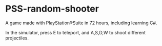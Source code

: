 PSS-random-shooter
==================

A game made with PlayStation®Suite in 72 hours, including learning C#.

In the simulator, press E to teleport, and A,S,D,W to shoot different projectiles.

